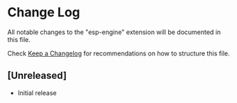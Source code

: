 # Change Log

All notable changes to the "esp-engine" extension will be documented in this file.

Check [Keep a Changelog](http://keepachangelog.com/) for recommendations on how to structure this file.

## [Unreleased]

- Initial release